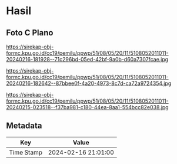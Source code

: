 # Hasil

## Foto C Plano

https://sirekap-obj-formc.kpu.go.id/cc19/pemilu/ppwp/51/08/05/20/11/5108052011011-20240216-181928--71c296bd-05ed-42bf-9a0b-d60a7307fcae.jpg

https://sirekap-obj-formc.kpu.go.id/cc19/pemilu/ppwp/51/08/05/20/11/5108052011011-20240216-182642--87bbee0f-4a20-4973-8c7d-ca72a9724354.jpg

https://sirekap-obj-formc.kpu.go.id/cc19/pemilu/ppwp/51/08/05/20/11/5108052011011-20240215-023518--f37ba981-c180-44ea-8aa1-554bcc82e038.jpg


## Metadata

| Key        | Value               |
| ---------- | ------------------- |
| Time Stamp | 2024-02-16 21:01:00 |




